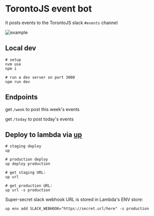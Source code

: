 # TorontoJS event bot

It posts events to the TorontoJS slack `#events` channel

![example](https://user-images.githubusercontent.com/3444/69776881-fce10680-116b-11ea-8d8b-f7d1597231b8.png)

## Local dev
```
# setup
nvm use
npm i

# run a dev server on port 3000
npm run dev
```

## Endpoints
get `/week` to post this week's events

get `/today` to post today's events

## Deploy to lambda via [up](https://apex.sh/docs/up)
```
# staging deploy
up

# production deploy
up deploy production

# get staging URL:
up url

# get production URL:
up url -s production
```

Super-secret slack webhook URL is stored in Lambda's ENV store:
```
up env add SLACK_WEBHOOK="https://secret.url/here" -s production
```


